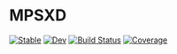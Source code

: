 # MPSXD

[![Stable](https://img.shields.io/badge/docs-stable-blue.svg)](https://PhysicsCodesLab.github.io/MPSXD.jl/stable)
[![Dev](https://img.shields.io/badge/docs-dev-blue.svg)](https://PhysicsCodesLab.github.io/MPSXD.jl/dev)
[![Build Status](https://github.com/PhysicsCodesLab/MPSXD.jl/workflows/CI/badge.svg)](https://github.com/PhysicsCodesLab/MPSXD.jl/actions)
[![Coverage](https://codecov.io/gh/PhysicsCodesLab/MPSXD.jl/branch/master/graph/badge.svg)](https://codecov.io/gh/PhysicsCodesLab/MPSXD.jl)
